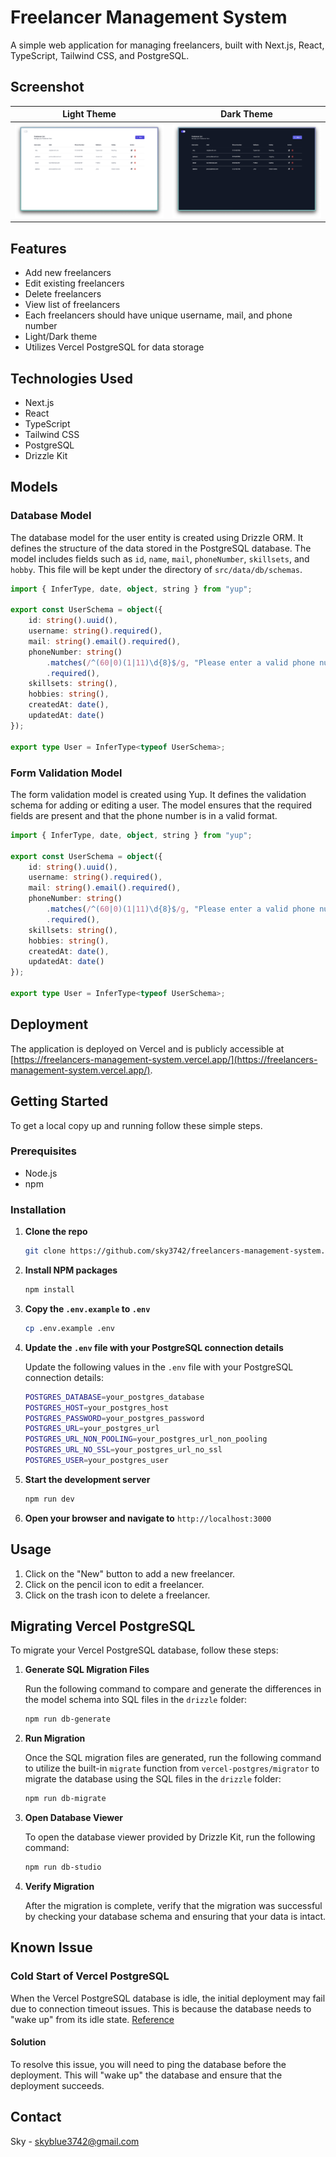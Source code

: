 # Freelancer Management System

A simple web application for managing freelancers, built with Next.js, React, TypeScript, Tailwind CSS, and PostgreSQL.

## Screenshot

 Light Theme | Dark Theme
:-----------:|:----------:
![screenshot light theme](./screenshot-light-theme.png) | ![screenshot dark theme](./screenshot-dark-theme.png)

## Features

- Add new freelancers
- Edit existing freelancers
- Delete freelancers
- View list of freelancers
- Each freelancers should have unique username, mail, and phone number
- Light/Dark theme
- Utilizes Vercel PostgreSQL for data storage

## Technologies Used

- Next.js
- React
- TypeScript
- Tailwind CSS
- PostgreSQL
- Drizzle Kit

## Models

### Database Model

The database model for the user entity is created using Drizzle ORM. It defines the structure of the data stored in the PostgreSQL database. The model includes fields such as `id`, `name`, `mail`, `phoneNumber`, `skillsets`, and `hobby`. This file will be kept under the directory of `src/data/db/schemas`.

```typescript
import { InferType, date, object, string } from "yup";

export const UserSchema = object({
	id: string().uuid(),
	username: string().required(),
	mail: string().email().required(),
	phoneNumber: string()
		.matches(/^(60|0)(1|11)\d{8}$/g, "Please enter a valid phone number")
		.required(),
	skillsets: string(),
	hobbies: string(),
	createdAt: date(),
	updatedAt: date()
});

export type User = InferType<typeof UserSchema>;
```

### Form Validation Model

The form validation model is created using Yup. It defines the validation schema for adding or editing a user. The model ensures that the required fields are present and that the phone number is in a valid format.

```typescript
import { InferType, date, object, string } from "yup";

export const UserSchema = object({
	id: string().uuid(),
	username: string().required(),
	mail: string().email().required(),
	phoneNumber: string()
		.matches(/^(60|0)(1|11)\d{8}$/g, "Please enter a valid phone number")
		.required(),
	skillsets: string(),
	hobbies: string(),
	createdAt: date(),
	updatedAt: date()
});

export type User = InferType<typeof UserSchema>;
```

## Deployment

The application is deployed on Vercel and is publicly accessible at [https://freelancers-management-system.vercel.app/](https://freelancers-management-system.vercel.app/).

## Getting Started

To get a local copy up and running follow these simple steps.

### Prerequisites

- Node.js
- npm

### Installation

1. **Clone the repo**
   ```sh
   git clone https://github.com/sky3742/freelancers-management-system.git
   ```
   
2. **Install NPM packages**
   ```sh
   npm install
   ```

3. **Copy the `.env.example` to `.env`**
   ```sh
   cp .env.example .env
   ```

4. **Update the `.env` file with your PostgreSQL connection details**

   Update the following values in the `.env` file with your PostgreSQL connection details:

   ```sh
   POSTGRES_DATABASE=your_postgres_database
   POSTGRES_HOST=your_postgres_host
   POSTGRES_PASSWORD=your_postgres_password
   POSTGRES_URL=your_postgres_url
   POSTGRES_URL_NON_POOLING=your_postgres_url_non_pooling
   POSTGRES_URL_NO_SSL=your_postgres_url_no_ssl
   POSTGRES_USER=your_postgres_user
   ```

5. **Start the development server**
   ```sh
   npm run dev
   ```

6. **Open your browser and navigate to** `http://localhost:3000`

## Usage

1. Click on the "New" button to add a new freelancer.
2. Click on the pencil icon to edit a freelancer.
3. Click on the trash icon to delete a freelancer.


## Migrating Vercel PostgreSQL

To migrate your Vercel PostgreSQL database, follow these steps:

1. **Generate SQL Migration Files**

   Run the following command to compare and generate the differences in the model schema into SQL files in the `drizzle` folder:

   ```sh
   npm run db-generate
   ```

2. **Run Migration**

   Once the SQL migration files are generated, run the following command to utilize the built-in `migrate` function from `vercel-postgres/migrator` to migrate the database using the SQL files in the `drizzle` folder:

   ```sh
   npm run db-migrate
   ```

3. **Open Database Viewer**

   To open the database viewer provided by Drizzle Kit, run the following command:

   ```sh
   npm run db-studio
   ```

4. **Verify Migration**

   After the migration is complete, verify that the migration was successful by checking your database schema and ensuring that your data is intact.

## Known Issue

### Cold Start of Vercel PostgreSQL

When the Vercel PostgreSQL database is idle, the initial deployment may fail due to connection timeout issues. This is because the database needs to "wake up" from its idle state. [Reference](https://vercel.com/docs/storage/vercel-postgres/limits#vercel-postgres-cold-starts)

#### Solution

To resolve this issue, you will need to ping the database before the deployment. This will "wake up" the database and ensure that the deployment succeeds. 

## Contact

Sky - skyblue3742@gmail.com

